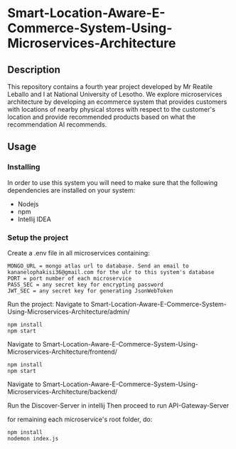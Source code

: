 # Smart-Location-Aware-E-Commerce-System-Using-Microservices-Architecture

## Description

This repository contains a fourth year project developed by Mr Reatile Leballo and I at National University of Lesotho. We explore microservices architecture by developing an ecommerce system that provides customers with locations of nearby physical stores with respect to the customer's location and provide recommended products based on what the recommendation AI recommends.

## Usage

### Installing

In order to use this system you will need to make sure that the following
dependencies are installed on your system:
  - Nodejs
  - npm
  - Intellij IDEA

### Setup the project

Create a .env file in all microservices containing:

```env
MONGO_URL = mongo atlas url to database. Send an email to kananelophakisi36@gmail.com for the ulr to this system's database
PORT = port number of each microservice
PASS_SEC = any secret key for encrypting password
JWT_SEC = any secret key for generating JsonWebToken
```

Run the project:
Navigate to Smart-Location-Aware-E-Commerce-System-Using-Microservices-Architecture/admin/

```
npm install
npm start
```

Navigate to Smart-Location-Aware-E-Commerce-System-Using-Microservices-Architecture/frontend/

```
npm install
npm start
```

Navigate to Smart-Location-Aware-E-Commerce-System-Using-Microservices-Architecture/backend/

Run the Discover-Server in intellij
Then proceed to run API-Gateway-Server

for remaining each microservice's root folder, do:

```
npm install
nodemon index.js
```
